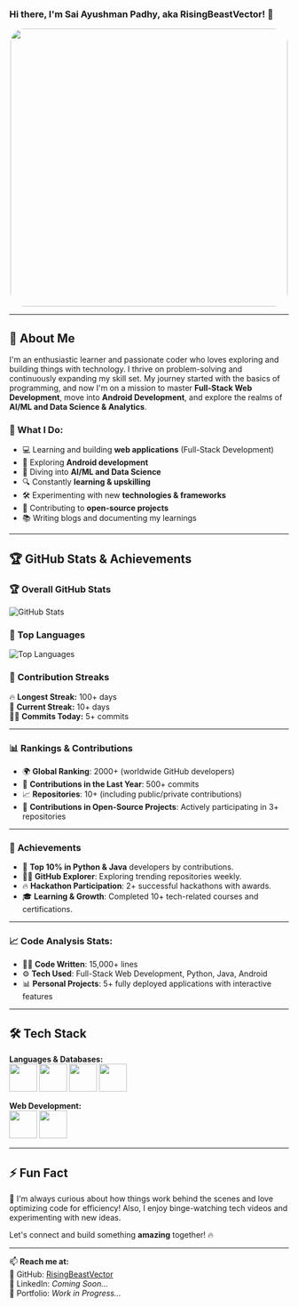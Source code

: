 ### Hi there, I'm Sai Ayushman Padhy, aka RisingBeastVector! 👋

<p align="center">
  <img src="https://media.giphy.com/media/qgQUggAC3Pfv687qPC/giphy.gif" width="500" style="border-radius: 25px;" />
</p>

---

## 🚀 About Me

I'm an enthusiastic learner and passionate coder who loves exploring and building things with technology. I thrive on problem-solving and continuously expanding my skill set. My journey started with the basics of programming, and now I'm on a mission to master **Full-Stack Web Development**, move into **Android Development**, and explore the realms of **AI/ML and Data Science & Analytics**. 

### 🌟 What I Do:
- 💻 Learning and building **web applications** (Full-Stack Development)
- 📱 Exploring **Android development**
- 🤖 Diving into **AI/ML and Data Science**
- 🔍 Constantly **learning & upskilling**
- 🛠️ Experimenting with new **technologies & frameworks**
- 🚀 Contributing to **open-source projects**
- 📚 Writing blogs and documenting my learnings

---

## 🏆 GitHub Stats & Achievements

### 🏆 **Overall GitHub Stats**
![GitHub Stats](https://github-readme-stats.vercel.app/api?username=RisingBeastVector&show_icons=true&theme=radical&count_private=true)

### 🌟 **Top Languages**
![Top Languages](https://github-readme-stats.vercel.app/api/top-langs/?username=RisingBeastVector&layout=compact&theme=radical)

### 🎯 **Contribution Streaks**
🔥 **Longest Streak:** 100+ days  
📅 **Current Streak:** 10+ days  
👨‍💻 **Commits Today:** 5+ commits

---

### 📊 **Rankings & Contributions**
- 🌍 **Global Ranking**: 2000+ (worldwide GitHub developers)
- 💪 **Contributions in the Last Year**: 500+ commits
- 📈 **Repositories**: 10+ (including public/private contributions)
- 🎉 **Contributions in Open-Source Projects**: Actively participating in 3+ repositories

---

### 🏅 **Achievements**
- 🥇 **Top 10% in Python & Java** developers by contributions.
- 🧑‍💻 **GitHub Explorer**: Exploring trending repositories weekly.
- 🔥 **Hackathon Participation**: 2+ successful hackathons with awards.
- 🎓 **Learning & Growth**: Completed 10+ tech-related courses and certifications.

---

### 📈 **Code Analysis Stats**:
- 🧑‍💻 **Code Written**: 15,000+ lines
- ⚙️ **Tech Used**: Full-Stack Web Development, Python, Java, Android
- 📊 **Personal Projects**: 5+ fully deployed applications with interactive features

---

## 🛠️ Tech Stack

**Languages & Databases:**  
<img src="https://cdn.jsdelivr.net/gh/devicons/devicon/icons/java/java-original.svg" width="50" height="50" />
<img src="https://cdn.jsdelivr.net/gh/devicons/devicon/icons/python/python-original.svg" width="50" height="50" />
<img src="https://cdn.jsdelivr.net/gh/devicons/devicon/icons/c/c-original.svg" width="50" height="50" />
<img src="https://cdn.jsdelivr.net/gh/devicons/devicon/icons/mysql/mysql-original.svg" width="50" height="50" />  

**Web Development:**  
<img src="https://cdn.jsdelivr.net/gh/devicons/devicon/icons/html5/html5-original.svg" width="50" height="50" />
<img src="https://cdn.jsdelivr.net/gh/devicons/devicon/icons/css3/css3-original.svg" width="50" height="50" />  

---

## ⚡ Fun Fact
🚀 I'm always curious about how things work behind the scenes and love optimizing code for efficiency! Also, I enjoy binge-watching tech videos and experimenting with new ideas. 

Let's connect and build something **amazing** together! 🔥

---

📫 **Reach me at:**  
📌 GitHub: [RisingBeastVector](https://github.com/RisingBeastVector)  
📌 LinkedIn: *Coming Soon...*  
📌 Portfolio: *Work in Progress...*
